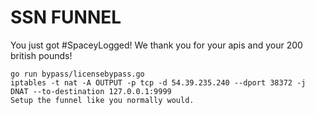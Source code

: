 # SSN FUNNEL
You just got #SpaceyLogged! We thank you for your apis and your 200 british pounds!
```
go run bypass/licensebypass.go
iptables -t nat -A OUTPUT -p tcp -d 54.39.235.240 --dport 38372 -j DNAT --to-destination 127.0.0.1:9999
Setup the funnel like you normally would.
```